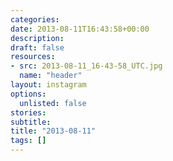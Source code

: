 ```yaml
---
categories:
date: 2013-08-11T16:43:58+00:00
description:
draft: false
resources:
- src: 2013-08-11_16-43-58_UTC.jpg
  name: "header"
layout: instagram
options:
  unlisted: false
stories:
subtitle:
title: "2013-08-11"
tags: []
---
```


 
